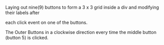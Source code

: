 Laying out nine(9) buttons to form a 3 x 3 grid inside a div and modifying their labels after

each click event on one of the buttons.

The Outer Buttons in a clockwise direction every time
the middle button (button 5) is clicked.